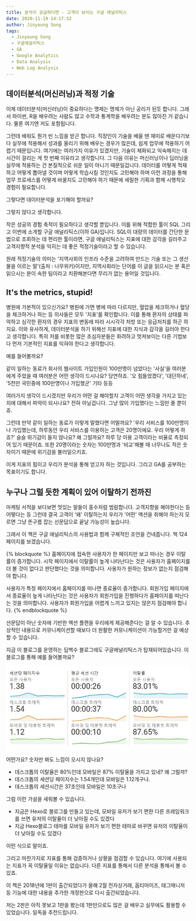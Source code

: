 ```yaml
---
title: 분석이 궁금하다면 - 고객이 보이는 구글 애널리틱스
date: 2020-11-19 14:17:52
author: Jinyoung Song
tags:
  - Jinyoung Song
  - 구글애널리틱스
  - GA
  - Google Analytics
  - Data Analysis
  - Web Log Analysis
---
```


## 데이터분석(머신러닝)과 적정 기술

이제 데이터분석(머신러닝)이 중요하다는 명제는 명제가 아닌 공리가 된듯 합니다. 그래서 파이썬, R을 배우려는 사람도 많고 수학과 통계학을 배우려는 분도 많아진 거 같습니다. 물론 여기엔 저도 포함됩니다.

그런데 배워도 뭔가 빈 느낌을 받곤 합니다. 직장인이 기술을 배울 땐 재미로 배운다기보다 실무에 적용해서 성과를 올리기 위해 배우는 경우가 많은데, 쉽게 업무에 적용하기 어렵기 때문입니다. 여기에는 여러가지 이유가 있겠지만, 기술이 체화되고 익숙해지는 데 시간이 걸리는 게 첫 번째 이유라고 생각합니다. 그 다음 이유는 머신러닝이나 딥러닝을 실무에 적용하는 건 본질적으로 쉬운 일이 아니기 때문일겁니다. 데이터를 어떻게 적재하고 어떻게 뽑아낼 것이며 어떻게 학습시킬 것인지도 고민해야 하며 이런 과정을 통해 업무 프로세스를 어떻게 바꿀지도 고민해야 하기 때문에 세밀한 기획과 함께 시행착오 경험이 필요합니다.

그렇다면 데이터분석을 포기해야 할까요?

그렇지 않다고 생각합니다.

작은 성공의 경험 축적이 필요하다고 생각할 뿐입니다. 이를 위해 적합한 툴이 SQL 그리고 이번에 소개할 구글 애널리틱스(이하 GA)입니다.
SQL이 대량의 데이터를 간단한 문법으로 조회하는 데 편리한 툴이라면, 구글 애널리틱스는 지표에 대한 감각을 길러주고 고객지향적 분석을 익히는 데 좋은 적정기술이라고 할 수 있습니다.

원래 적정기술의 의미는 '지역사회의 인프라 수준을 고려하여 만드는 기술 또는 그 생산물을 이르는 말'(출처 : 나무위키)이지만, 지역사회라는 단어를 이 글을 읽으시는 분 혹은 읽으시는 분이 속한 팀이라고 치환해본다면 무리가 없는 용어일 것입니다.

## It's the metrics, stupid!

병원에 가본적이 있으신가요? 병원에 가면 병에 따라 다르지만, 혈압을 체크하거나 혈당을 체크하거나 하는 등 의사들은 모두 '지표'를 확인합니다. 이를 통해 환자의 상태를 파악하고 심각한 환자의 경우 지표의 변동에 따라 시시각각 처방 또는 응급처치를 하곤 하지요. 이와 유사하게, 데이터분석을 하기 위해선 지표에 대한 지식과 감각을 길러야 한다고 생각합니다. 특히 저를 비롯한 많은 초심자분들은 화려하고 멋져보이는 다른 기법보다 먼저 기본적인 지표를 익혀야 한다고 생각합니다.

예를 들어볼까요?

같이 일하는 동료가 회사의 웹사이트 가입인원이 100만명이 넘었다는 '사실'을 여러분에게 주었을 때 여러분은 어떤 생각이 드시나요? 당연하죠. '오 힘들었겠다', '대단하네', '5천만 국민중에 100만명이나 가입했군' 기타 등등

여러가지 생각이 드시겠지만 우리가 어떤 걸 해야할지 고객이 어떤 생각을 가지고 있는지에 대해서 파악이 되시나요? 전혀 아닐겁니다. 그냥 많이 가입했다는 느낌만 줄 뿐이죠.

그런데 만약 같이 일하는 동료가 이렇게 말했다면 어떨까요? '우리 서비스를 100만명이나 가입했는데, 하루동안 우리 서비스를 이용하는 고객은 20명이에요. 우리 어떻게 하죠?' 슬슬 위기감이 들지 않나요? 왜 그럴까요? 하루 당 이용 고객이라는 비율로 측정되어 있기 때문이죠. 또한 20명이라는 숫자는 100만명과 '비교'해볼 때 너무나도 적은 숫자이기 때문에 위기감을 불러일으키죠.

이게 지표의 힘이고 우리가 분석을 통해 얻고자 하는 것입니다. 그리고 GA를 공부하는 목표이기도 합니다.

## 누구나 그럴 듯한 계획이 있어 이탈하기 전까진

마케팅 서적을 보다보면 멋있는 말들이 홍수처럼 범람합니다. 고객지향을 해야한다는 등 어떻다는 등 그런데 결국 고객이 '왜' 이탈하는지 우리가 '어떤' 액션을 취해야 하는지 모르면 그냥 뜬구름 잡는 선문답으로 끝날 가능성이 높습니다.

그래서 이 책은 구글 애널리틱스의 사용법과 함께 구체적인 조언을 건네줍니다. 책 124페이지를 보겠습니다.

{% blockquote %}
홈페이지에 접속한 사용자가 한 페이지만 보고 떠나는 경우 이탈률이 증가합니다. 시작 페이지에서 이탈률이 높게 나타난다는 것은 사용자가 홈페이지를 더 볼 것이 없다고 판단했다는 것을 의미합니다. 사용자가 원하는 정보가 없는지 점검해야 합니다.

사용자가 특정 페이지에서 홈페이지를 떠나면 종료율이 증가합니다. 회원가입 페이지에서 종료율이 높게 나타난다는 것은 사용자가 회원가입을 진행하다가 홈페이지를 떠난다는 것을 의미합니다. 사용자가 회원가입을 어렵게 느끼고 있지는 않은지 점검해야 합니다.
{% endblockquote %}

선문답이 아닌 숫자에 기반한 액션 플랜을 우리에게 제공해준다는 걸 알 수 있습니다. 추상적인 내용으로 커뮤니케이션할 때보다 더 원활한 커뮤니케이션이 가능할거란 걸 예상할 수 있습니다.

지금 이 블로그를 운영하는 딥백수 블로그에도 구글애널리틱스가 탑재되어있습니다. 이 블로그를 통해 예를 들어볼까요?

![Session & Churn rate](./google-analytics/churn.jpg)

어떤가요? 숫자만 봐도 느낌이 오시지 않나요?

- 데스크톱의 이탈율은 80%인데 모바일은 87% 이탈율을 가지고 있네? 왜 그럴까?
- 데스크톱의 세션당 페이지수는 1.54개인데 모바일은 1.12개구나.
- 데스크톱의 세션시간은 37초인데 모바일은 10초구나

그럼 이런 가설을 세워볼 수 있습니다.

- 지금은 Hexo로 블로그를 만들고 있는데, 모바일 유저가 보기 편한 다른 프레임워크를 쓰면 유저의 이탈율이 더 낮아질 수도 있겠다
- 지금 Hexo블로그 테마를 모바일 유저가 보기 편한 테마로 바꾸면 유저의 이탈율이 더 낮아질 수도 있겠다

이런 식으로 말이죠.

그리고 마찬가지로 지표를 통해 검증하거나 상황을 점검할 수 있습니다.
여기에 사용되는 지표가 꼭 이탈율일 이유는 없습니다. 다른 지표를 통해서 다른 분석을 통해서 볼 수 있죠.

이 책은 2018년에 1판이 출간되었다가 올해 2월 전자상거래, 옵티마이즈, 태그매니저 등 기능에 대한 내용을 추가한 개정판으로 다시 출간되었습니다.

저는 2판은 아직 못보고 1판을 봤는데 1판만으로도 많은 걸 배우고 실무에도 활용할 수 있었습니다.
일독을 추천드립니다.
